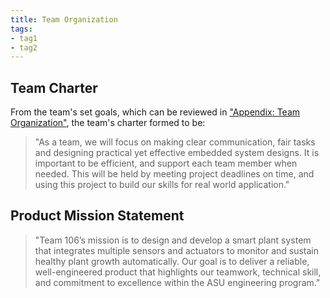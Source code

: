 ```yaml
---
title: Team Organization
tags:
- tag1
- tag2
---
```


## Team Charter

From the team's set goals, which can be reviewed in ["Appendix: Team Organization"](https://asu-egr304-2025-f-106.github.io/ASU-EGR304-2025-F-106/Appendix/App-Team-Org/), the team's charter formed to be:

> "As a team, we will focus on making clear communication, fair tasks and designing practical yet effective embedded system designs. It is important to be efficient, and support each team member when needed. This will be held by meeting project deadlines on time, and using this project to build our skills for real world application."

## Product Mission Statement

> "Team 106’s mission is to design and develop a smart plant system that integrates multiple sensors and actuators to monitor and sustain healthy plant growth automatically. Our goal is to deliver a reliable, well-engineered product that highlights our teamwork, technical skill, and commitment to excellence within the ASU engineering program."


